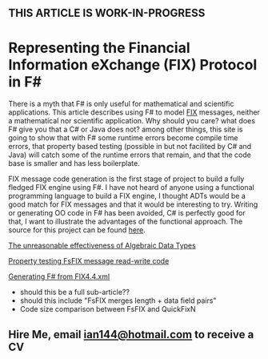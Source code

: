## THIS ARTICLE IS WORK-IN-PROGRESS


# Representing the Financial Information eXchange (FIX) Protocol in F# #


There is a myth that F# is only useful for mathematical and scientific applications. This article describes using F# to model [FIX](https://en.wikipedia.org/wiki/Financial_Information_eXchange) messages, neither a mathematical nor scientific application. Why should you care? what does F# give you that a C# or Java does not? among other things, this site is going to show that with F# some runtime errors become compile time errors, that property based testing (possible in but not facilited by C# and Java) will catch some of the runtime errors that remain, and that the code base is smaller and has less boilerplate.

FIX message code generation is the first stage of project to build a fully fledged FIX engine using F#. I have not heard of anyone using a functional programming language to build a FIX engine, I thought ADTs would be a good match for FIX messages and that it would be interesting to try. Writing or generating OO code in F# has been avoided, C# is perfectly good for that, I want to illustrate the advantages of the functional approach.  The source for this project can be found [here](https://github.com/Ian144/fsFixGen).


[The unreasonable effectiveness of Algebraic Data Types](ADTs.md)


[Property testing FsFIX message read-write code](PropertyTesting.md)

[Generating F# from FIX4.4.xml](xx.md)
- should this be a full sub-article??
- should this include "FsFIX merges length + data field pairs"
- Code size comparison between FsFIX and QuickFixN




## Hire Me, email ian144@hotmail.com to receive a CV








